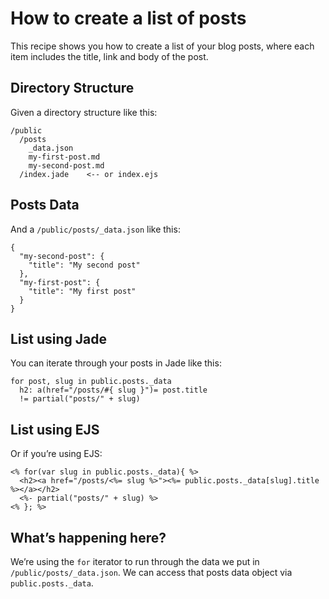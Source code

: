 # How to create a list of posts

This recipe shows you how to create a list of your blog posts, where each item includes the title, link and body of the post.

## Directory Structure

Given a directory structure like this:

```
/public
  /posts
    _data.json
    my-first-post.md
    my-second-post.md
  /index.jade    <-- or index.ejs
```

## Posts Data

And a `/public/posts/_data.json` like this:

```
{
  "my-second-post": {
    "title": "My second post"
  },
  "my-first-post": {
    "title": "My first post"
  }
}
```

## List using Jade

You can iterate through your posts in Jade like this:

```jade
for post, slug in public.posts._data
  h2: a(href="/posts/#{ slug }")= post.title
  != partial("posts/" + slug)
```

## List using EJS

Or if you’re using EJS:

```ejs
<% for(var slug in public.posts._data){ %>
  <h2><a href="/posts/<%= slug %>"><%= public.posts._data[slug].title %></a></h2>
  <%- partial("posts/" + slug) %>
<% }; %>
```

## What’s happening here?

We’re using the `for` iterator to run through the data we put in `/public/posts/_data.json`. We can access that posts data object via `public.posts._data`.